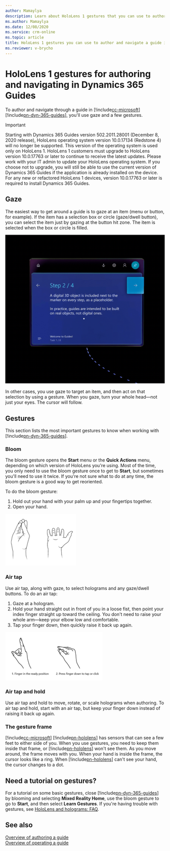 ```yaml
---
author: Mamaylya
description: Learn about HoloLens 1 gestures that you can use to author and navigate a guide in Microsoft Dynamics 365 Guides, such as gaze, bloom, and air tap.
ms.author: Mamaylya
ms.date: 12/08/2020
ms.service: crm-online
ms.topic: article
title: HoloLens 1 gestures you can use to author and navigate a guide in Dynamics 365 Guides 
ms.reviewer: v-brycho
---
```


# HoloLens 1 gestures for authoring and navigating in Dynamics 365 Guides 

To author and navigate through a guide in [!include[cc-microsoft](../includes/cc-microsoft.md)] [!include[pn-dyn-365-guides](../includes/pn-dyn-365-guides.md)], you'll use gaze and a few gestures.

> [!IMPORTANT]
> Starting with Dynamics 365 Guides version 502.2011.28001 (December 8, 2020 release), HoloLens operating system version 10.0.17134 (Redstone 4) will no longer be supported. This version of the operating system is used only on HoloLens 1. HoloLens 1 customers must upgrade to HoloLens version 10.0.17763 or later to continue to receive the latest updates. Please work with your IT admin to update your HoloLens operating system. If you choose not to upgrade, you will still be able to use the current version of Dynamics 365 Guides if the application is already installed on the device. For any new or refactored HoloLens 1 devices, version 10.0.17763 or later is required to install Dynamics 365 Guides. 

## Gaze
The easiest way to get around a guide is to gaze at an item (menu or button, for example). If the item has a selection box or circle (gaze/dwell button), you can select the item just by gazing at the button hit zone. The item is selected when the box or circle is filled. 

![Gaze gesture](media/gaze_fill_2.gif "Gaze gesture")
 
In other cases, you use gaze to target an item, and then act on that selection by using a gesture. When you gaze, turn your whole head—not just your eyes. The cursor will follow. 

## Gestures
This section lists the most important gestures to know when working with [!include[pn-dyn-365-guides](../includes/pn-dyn-365-guides.md)].

### Bloom 
The bloom gesture opens the **Start** menu or the **Quick Actions** menu, depending on which version of HoloLens you're using. Most of the time, you only need to use the bloom gesture once to get to **Start**, but sometimes you'll need to use it twice. If you're not sure what to do at any time, the bloom gesture is a good way to get reoriented. 

To do the bloom gesture: 
1.	Hold out your hand with your palm up and your fingertips together. 
2.	Open your hand.

![Bloom gesture](media/bloom-gesture.PNG "Bloom gesture")
 
### Air tap
Use air tap, along with gaze, to select holograms and any gaze/dwell buttons. To do an air tap:
1.	Gaze at a hologram.
2.	Hold your hand straight out in front of you in a loose fist, then point your index finger straight up toward the ceiling. You don't need to raise your whole arm—keep your elbow low and comfortable.
3.	Tap your finger down, then quickly raise it back up again.

![Air tap gesture](media/air-tap-gesture.PNG "Authoring overview")
 
### Air tap and hold
Use air tap and hold to move, rotate, or scale holograms when authoring. To air tap and hold, start with an air tap, but keep your finger down instead of raising it back up again. 

### The gesture frame
[!include[cc-microsoft](../includes/cc-microsoft.md)] [!include[pn-hololens](../includes/pn-hololens.md)] has sensors that can see a few feet to either side of you. When you use gestures, you need to keep them inside that frame, or [!include[pn-hololens](../includes/pn-hololens.md)] won't see them. As you move around, the frame moves with you. When your hand is inside the frame, the cursor looks like a ring. When [!include[pn-hololens](../includes/pn-hololens.md)] can't see your hand, the cursor changes to a dot.

## Need a tutorial on gestures?
For a tutorial on some basic gestures, close [!include[pn-dyn-365-guides](../includes/pn-dyn-365-guides.md)] by blooming and selecting **Mixed Reality Home**, use the bloom gesture to go to **Start**, and then select **Learn Gestures**. If you're having trouble with gestures, see [HoloLens and holograms: FAQ](https://support.microsoft.com/help/13456/hololens-and-holograms-faq).

## See also

[Overview of authoring a guide](authoring-overview.md)<br>
[Overview of operating a guide](operator-overview.md)


